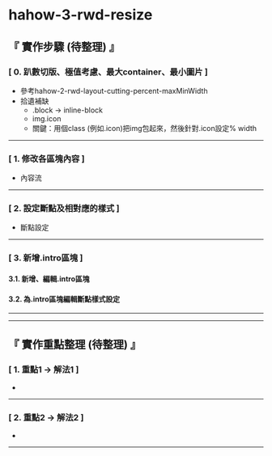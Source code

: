 # hahow-3-rwd-resize

## 『 實作步驟 (待整理) 』
### [ 0. 趴數切版、極值考慮、最大container、最小圖片 ] 
- 參考hahow-2-rwd-layout-cutting-percent-maxMinWidth
- 拾遺補缺
    - .block -> inline-block
    - img.icon
    - 關鍵：用個class (例如.icon)把img包起來，然後針對.icon設定% width

<hr>

### [ 1. 修改各區塊內容 ]
- 內容流

<hr>

### [ 2. 設定斷點及相對應的樣式 ]
- 斷點設定

<hr>

### [ 3. 新增.intro區塊 ]
#### 3.1. 新增、編輯.intro區塊
#### 3.2. 為.intro區塊編輯斷點樣式設定

<hr>
<hr>

## 『 實作重點整理 (待整理) 』
### [ 1. 重點1 -> 解法1 ]
- 

<hr>

### [ 2. 重點2 -> 解法2 ]
- 

<hr>

